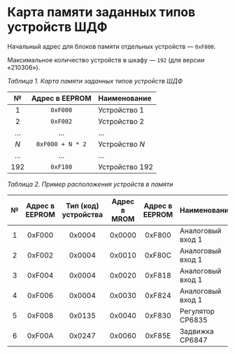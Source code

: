 # Карта памяти заданных типов устройств ШДФ

Начальный адрес для блоков памяти отдельных устройств — `0xF800`.

Максимальное количество устройств в шкафу — `192` (для версии «210306»).

_Таблица 1. Карта памяти заданных типов устройств ШДФ_

№ | Адрес в EEPROM | Наименование
:-:|:-:|:--
1 | `0xF000` | Устройство 1
2 | `0xF002` | Устройство 2
… | … | …
_N_ | `0xF000 + N * 2` | Устройство _N_
… | … | …
192 | `0xF180` | Устройство 192

_Таблица 2. Пример расположения устройств в памяти_

№ | Адрес в EEPROM | Тип (код) устройства | Адрес в MROM | Адрес в EEPROM | Наименование
:-:|:-:|:-:|:-:|:-:|:--
1 | 0xF000 | 0x0004 | 0x0000 | 0xF800 | Аналоговый вход 1
2 | 0xF002 | 0x0004 | 0x0010 | 0xF80C | Аналоговый вход 1
3 | 0xF004 | 0x0004 | 0x0020 | 0xF818 | Аналоговый вход 1
4 | 0xF006 | 0x0004 | 0x0030 | 0xF824 | Аналоговый вход 1
5 | 0xF008 | 0x0135 | 0x0040 | 0xF830 | Регулятор СР6835
6 | 0xF00A | 0x0247 | 0x0060 | 0xF85E | Задвижка СР6847
